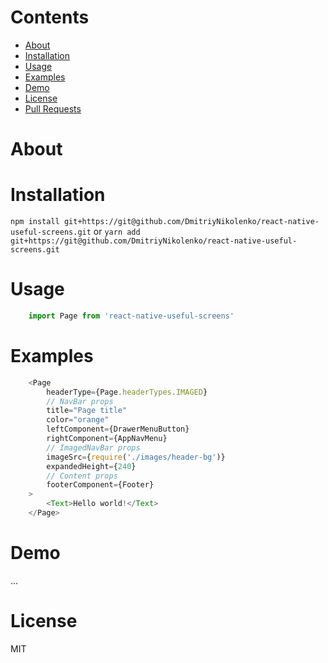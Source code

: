 # Contents
* [About](#about)
* [Installation](#installation)
* [Usage](#usage)
* [Examples](#examples)
* [Demo](#demo)
* [License](#license)
* [Pull Requests](#pull)

# About

# Installation

`npm install git+https://git@github.com/DmitriyNikolenko/react-native-useful-screens.git` 
or 
`yarn add git+https://git@github.com/DmitriyNikolenko/react-native-useful-screens.git`

# Usage
```javascript
	import Page from 'react-native-useful-screens'
```

# Examples

```javascript
	<Page
		headerType={Page.headerTypes.IMAGED}
		// NavBar props
		title="Page title"
		color="orange"
		leftComponent={DrawerMenuButton}
		rightComponent={AppNavMenu}
		// ImagedNavBar props
		imageSrc={require('./images/header-bg')}
		expandedHeight={240}
		// Content props
		footerComponent={Footer}
	>
		<Text>Hello world!</Text>
	</Page>
```

# Demo
...

# License

MIT